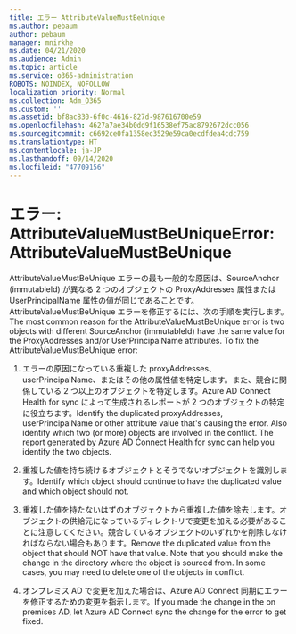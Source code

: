 ```yaml
---
title: エラー AttributeValueMustBeUnique
ms.author: pebaum
author: pebaum
manager: mnirkhe
ms.date: 04/21/2020
ms.audience: Admin
ms.topic: article
ms.service: o365-administration
ROBOTS: NOINDEX, NOFOLLOW
localization_priority: Normal
ms.collection: Adm_O365
ms.custom: ''
ms.assetid: bf8ac830-6f0c-4616-827d-987616700e59
ms.openlocfilehash: 4627a7ae34b0dd9f16538ef75ac8792672dcc056
ms.sourcegitcommit: c6692ce0fa1358ec3529e59ca0ecdfdea4cdc759
ms.translationtype: HT
ms.contentlocale: ja-JP
ms.lasthandoff: 09/14/2020
ms.locfileid: "47709156"
---
```

# <a name="error-attributevaluemustbeunique"></a><span data-ttu-id="ca634-102">エラー: AttributeValueMustBeUnique</span><span class="sxs-lookup"><span data-stu-id="ca634-102">Error: AttributeValueMustBeUnique</span></span>

<span data-ttu-id="ca634-p101">AttributeValueMustBeUnique エラーの最も一般的な原因は、SourceAnchor (immutableId) が異なる 2 つのオブジェクトの ProxyAddresses 属性または UserPrincipalName 属性の値が同じであることです。AttributeValueMustBeUnique エラーを修正するには、次の手順を実行します。</span><span class="sxs-lookup"><span data-stu-id="ca634-p101">The most common reason for the AttributeValueMustBeUnique error is two objects with different SourceAnchor (immutableId) have the same value for the ProxyAddresses and/or UserPrincipalName attributes. To fix the AttributeValueMustBeUnique error:</span></span>
  
1. <span data-ttu-id="ca634-p102">エラーの原因になっている重複した proxyAddresses、userPrincipalName、またはその他の属性値を特定します。また、競合に関係している 2 つ以上のオブジェクトを特定します。Azure AD Connect Health for sync によって生成されるレポートが 2 つのオブジェクトの特定に役立ちます。</span><span class="sxs-lookup"><span data-stu-id="ca634-p102">Identify the duplicated proxyAddresses, userPrincipalName or other attribute value that's causing the error. Also identify which two (or more) objects are involved in the conflict. The report generated by Azure AD Connect Health for sync can help you identify the two objects.</span></span>
    
2. <span data-ttu-id="ca634-108">重複した値を持ち続けるオブジェクトとそうでないオブジェクトを識別します。</span><span class="sxs-lookup"><span data-stu-id="ca634-108">Identify which object should continue to have the duplicated value and which object should not.</span></span>
    
3. <span data-ttu-id="ca634-p103">重複した値を持たないはずのオブジェクトから重複した値を除去します。オブジェクトの供給元になっているディレクトリで変更を加える必要があることに注意してください。競合しているオブジェクトのいずれかを削除しなければならない場合もあります。</span><span class="sxs-lookup"><span data-stu-id="ca634-p103">Remove the duplicated value from the object that should NOT have that value. Note that you should make the change in the directory where the object is sourced from. In some cases, you may need to delete one of the objects in conflict.</span></span>
    
4. <span data-ttu-id="ca634-112">オンプレミス AD で変更を加えた場合は、Azure AD Connect 同期にエラーを修正するための変更を指示します。</span><span class="sxs-lookup"><span data-stu-id="ca634-112">If you made the change in the on premises AD, let Azure AD Connect sync the change for the error to get fixed.</span></span>
    


